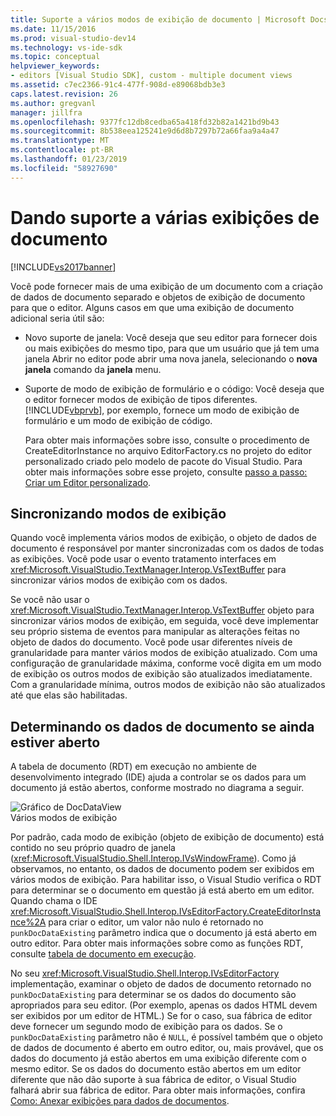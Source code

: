 ```yaml
---
title: Suporte a vários modos de exibição de documento | Microsoft Docs
ms.date: 11/15/2016
ms.prod: visual-studio-dev14
ms.technology: vs-ide-sdk
ms.topic: conceptual
helpviewer_keywords:
- editors [Visual Studio SDK], custom - multiple document views
ms.assetid: c7ec2366-91c4-477f-908d-e89068bdb3e3
caps.latest.revision: 26
ms.author: gregvanl
manager: jillfra
ms.openlocfilehash: 9377fc12db8cedba65a418fd32b82a1421bd9b43
ms.sourcegitcommit: 8b538eea125241e9d6d8b7297b72a66faa9a4a47
ms.translationtype: MT
ms.contentlocale: pt-BR
ms.lasthandoff: 01/23/2019
ms.locfileid: "58927690"
---
```

# <a name="supporting-multiple-document-views"></a>Dando suporte a várias exibições de documento
[!INCLUDE[vs2017banner](../includes/vs2017banner.md)]

Você pode fornecer mais de uma exibição de um documento com a criação de dados de documento separado e objetos de exibição de documento para que o editor. Alguns casos em que uma exibição de documento adicional seria útil são:  
  
- Novo suporte de janela: Você deseja que seu editor para fornecer dois ou mais exibições do mesmo tipo, para que um usuário que já tem uma janela Abrir no editor pode abrir uma nova janela, selecionando o **nova janela** comando da **janela** menu.  
  
- Suporte de modo de exibição de formulário e o código: Você deseja que o editor fornecer modos de exibição de tipos diferentes. [!INCLUDE[vbprvb](../includes/vbprvb-md.md)], por exemplo, fornece um modo de exibição de formulário e um modo de exibição de código.  
  
  Para obter mais informações sobre isso, consulte o procedimento de CreateEditorInstance no arquivo EditorFactory.cs no projeto do editor personalizado criado pelo modelo de pacote do Visual Studio. Para obter mais informações sobre esse projeto, consulte [passo a passo: Criar um Editor personalizado](../extensibility/walkthrough-creating-a-custom-editor.md).  
  
## <a name="synchronizing-views"></a>Sincronizando modos de exibição  
 Quando você implementa vários modos de exibição, o objeto de dados de documento é responsável por manter sincronizadas com os dados de todas as exibições. Você pode usar o evento tratamento interfaces em <xref:Microsoft.VisualStudio.TextManager.Interop.VsTextBuffer> para sincronizar vários modos de exibição com os dados.  
  
 Se você não usar o <xref:Microsoft.VisualStudio.TextManager.Interop.VsTextBuffer> objeto para sincronizar vários modos de exibição, em seguida, você deve implementar seu próprio sistema de eventos para manipular as alterações feitas no objeto de dados do documento. Você pode usar diferentes níveis de granularidade para manter vários modos de exibição atualizado. Com uma configuração de granularidade máxima, conforme você digita em um modo de exibição os outros modos de exibição são atualizados imediatamente. Com a granularidade mínima, outros modos de exibição não são atualizados até que elas são habilitadas.  
  
## <a name="determining-whether-document-data-is-already-open"></a>Determinando os dados de documento se ainda estiver aberto  
 A tabela de documento (RDT) em execução no ambiente de desenvolvimento integrado (IDE) ajuda a controlar se os dados para um documento já estão abertos, conforme mostrado no diagrama a seguir.  
  
 ![Gráfico de DocDataView](../extensibility/media/docdataview.gif "Docdataview")  
Vários modos de exibição  
  
 Por padrão, cada modo de exibição (objeto de exibição de documento) está contido no seu próprio quadro de janela (<xref:Microsoft.VisualStudio.Shell.Interop.IVsWindowFrame>). Como já observamos, no entanto, os dados de documento podem ser exibidos em vários modos de exibição. Para habilitar isso, o Visual Studio verifica o RDT para determinar se o documento em questão já está aberto em um editor. Quando chama o IDE <xref:Microsoft.VisualStudio.Shell.Interop.IVsEditorFactory.CreateEditorInstance%2A> para criar o editor, um valor não nulo é retornado no `punkDocDataExisting` parâmetro indica que o documento já está aberto em outro editor. Para obter mais informações sobre como as funções RDT, consulte [tabela de documento em execução](../extensibility/internals/running-document-table.md).  
  
 No seu <xref:Microsoft.VisualStudio.Shell.Interop.IVsEditorFactory> implementação, examinar o objeto de dados de documento retornado no `punkDocDataExisting` para determinar se os dados do documento são apropriados para seu editor. (Por exemplo, apenas os dados HTML devem ser exibidos por um editor de HTML.) Se for o caso, sua fábrica de editor deve fornecer um segundo modo de exibição para os dados. Se o `punkDocDataExisting` parâmetro não é `NULL`, é possível também que o objeto de dados de documento é aberto em outro editor, ou, mais provável, que os dados do documento já estão abertos em uma exibição diferente com o mesmo editor. Se os dados do documento estão abertos em um editor diferente que não dão suporte à sua fábrica de editor, o Visual Studio falhará abrir sua fábrica de editor. Para obter mais informações, confira [Como: Anexar exibições para dados de documentos](../extensibility/how-to-attach-views-to-document-data.md).
